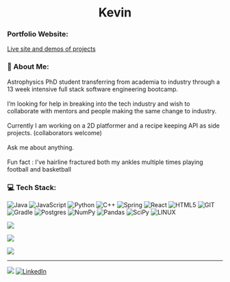 <h1 align="center">Kevin</h1>

### Portfolio Website:

[Live site and demos of projects](https://kevin-chan.onrender.com/)

### 💫 About Me:
Astrophysics PhD student transferring from academia to industry through a 13 week intensive full stack software engineering bootcamp.<br><br>I’m looking for help in breaking into the tech industry and wish to collaborate with mentors and people making the same change to industry.<br><br>Currently I am working on a 2D platformer and a recipe keeping API as side projects. (collaborators welcome) <br><br>Ask me about anything.<br><br>Fun fact : I’ve hairline fractured both my ankles multiple times playing football and basketball

### 💻 Tech Stack:
![Java](https://img.shields.io/badge/java-%23ED8B00.svg?style=for-the-badge&logo=java&logoColor=white) ![JavaScript](https://img.shields.io/badge/javascript-%23323330.svg?style=for-the-badge&logo=javascript&logoColor=%23F7DF1E) ![Python](https://img.shields.io/badge/python-3670A0?style=for-the-badge&logo=python&logoColor=ffdd54) ![C++](https://img.shields.io/badge/c++-%2300599C.svg?style=for-the-badge&logo=c%2B%2B&logoColor=white) ![Spring](https://img.shields.io/badge/spring-%236DB33F.svg?style=for-the-badge&logo=spring&logoColor=white) ![React](https://img.shields.io/badge/react-%2320232a.svg?style=for-the-badge&logo=react&logoColor=%2361DAFB) ![HTML5](https://img.shields.io/badge/html5-%23E34F26.svg?style=for-the-badge&logo=html5&logoColor=white) ![GIT](https://img.shields.io/badge/Git-fc6d26?style=for-the-badge&logo=git&logoColor=white) ![Gradle](https://img.shields.io/badge/Gradle-02303A.svg?style=for-the-badge&logo=Gradle&logoColor=white) ![Postgres](https://img.shields.io/badge/postgres-%23316192.svg?style=for-the-badge&logo=postgresql&logoColor=white) ![NumPy](https://img.shields.io/badge/numpy-%23013243.svg?style=for-the-badge&logo=numpy&logoColor=white) ![Pandas](https://img.shields.io/badge/pandas-%23150458.svg?style=for-the-badge&logo=pandas&logoColor=white) ![SciPy](https://img.shields.io/badge/SciPy-%230C55A5.svg?style=for-the-badge&logo=scipy&logoColor=%white) ![LINUX](https://img.shields.io/badge/Linux-FCC624?style=for-the-badge&logo=linux&logoColor=black)

![](https://www.codewars.com/users/Kibiko/badges/large)

![](https://github-readme-stats.vercel.app/api/top-langs/?username=Kibiko&theme=dark&hide_border=false&include_all_commits=false&count_private=false&layout=compact)

![](https://github-readme-streak-stats.herokuapp.com/?user=Kibiko&theme=dark&hide_border=false)

---
[![](https://visitcount.itsvg.in/api?id=Kibiko&icon=0&color=0)](https://visitcount.itsvg.in)
[![LinkedIn](https://img.shields.io/badge/LinkedIn-%230077B5.svg?logo=linkedin&logoColor=white)](https://www.linkedin.com/in/kevinjunchan/) 

<!-- Proudly created with GPRM ( https://gprm.itsvg.in ) -->
